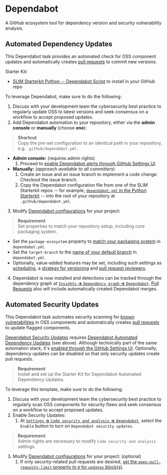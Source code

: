 # Dependabot
A GitHub ecosystem tool for dependency version and security vulnerability analysis.

## Automated Dependency Updates

This Dependabot task provides an automated check for OSS component updates and automatically creates [pull requests](https://docs.github.com/en/code-security/dependabot/working-with-dependabot/managing-pull-requests-for-dependency-updates) to commit new versions. 

Starter Kit:
- [SLIM Starterkit Python -- Dependabot Script](https://github.com/NASA-AMMOS/slim-starterkit-python/blob/main/.github/dependabot.yml) to install in your GitHub repo

To leverage Dependabot, make sure to do the following:
1. Discuss with your development team the cybersecurity best practice to regularly update OSS to latest versions and seek consensus on a workflow to accept proposed updates.
2. Add Dependabot automation to your repository, either via the **admin console** or **manually** (choose **one**):
> **Shortcut**  
  Copy the pre-set configuration to an identical path in your repository, e.g. `.github/dependabot.yml`.
   * **Admin console:** (requires admin rights)
      1. Proceed to [enable Dependabot alerts through GitHub Settings UI](https://docs.github.com/en/code-security/dependabot/dependabot-alerts/configuring-dependabot-alerts#enabling-or-disabling-dependabot-alerts-for-a-repository).
   * **Manually:** (_approach available to all committers_)
      1. Create an issue and an issue branch to implement a code change. Checkout the issue branch.
      2. Copy the Dependabot configuration file from one of the SLIM Starterkit repos -- for example, [`dependabot.yml` in the Python Starterkit](https://github.com/NASA-AMMOS/slim-starterkit-python/blob/main/.github/dependabot.yml) -- into the root of your repository at `.github/dependabot.yml`.
3. Modify [Dependabot configurations](https://docs.github.com/en/code-security/dependabot/dependabot-version-updates/configuration-options-for-the-dependabot.yml-file#configuration-options-for-the-dependabotyml-file) for your project: 
> **Requirement**  
  Set properties to match your repository setup, including core packaging system.
   * Set the `package-ecosystem` property to [match your packaging system](https://docs.github.com/en/code-security/dependabot/dependabot-version-updates/configuration-options-for-the-dependabot.yml-file#package-ecosystem) in `dependabot.yml`.
   * Set the `target-branch` to the [name of your default branch](https://github.com/NASA-AMMOS/slim-starterkit-python/branches) in `dependabot.yml`.
   * Optionally, value-added features may be set, including such settings as [scheduling](https://docs.github.com/en/code-security/dependabot/dependabot-version-updates/configuration-options-for-the-dependabot.yml-file#scheduleday), a [strategy for versioning](https://docs.github.com/en/code-security/dependabot/dependabot-version-updates/configuration-options-for-the-dependabot.yml-file#versioning-strategy) and [pull request reviewers](https://docs.github.com/en/code-security/dependabot/dependabot-version-updates/configuration-options-for-the-dependabot.yml-file#reviewers).
4. Dependabot is now installed and detections can be tracked through the dependency graph at [`Insights` **->** `Dependency graph` **->** `Dependabot`](https://github.com/NASA-AMMOS/slim-starterkit-python/network/updates). [Pull Requests](https://github.com/NASA-AMMOS/slim-starterkit-python/pulls) also will include automatically created Dependabot merges.

## Automated Security Updates

This Dependabot task automates security scanning for [known vulnerabilities](https://github.com/advisories) in OSS components and automatically creates [pull requests](https://docs.github.com/en/code-security/dependabot/working-with-dependabot/managing-pull-requests-for-dependency-updates) to update flagged components.  

[Dependabot Security Updates](https://docs.github.com/en/code-security/dependabot/dependabot-security-updates) requires [Dependabot Automated Dependency Updates](./README.md#automated-dependency-updates) (see above). Although technically part of the same automation stack, it's [enabled through the GitHub Settings UI](https://docs.github.com/en/code-security/dependabot/dependabot-security-updates/configuring-dependabot-security-updates#enabling-or-disabling-dependabot-security-updates-for-an-individual-repository). Optionally, dependency updates can be disabled so that only security updates create pull requests.

> **Requirement**  
  Install and set up the Starter Kit for Dependabot Automated Dependency Updates.

To leverage this template, make sure to do the following:
1. Discuss with your development team the cybersecurity best practice to regularly scan OSS components for security flaws and seek consensus on a workflow to accept proposed updates.
2. Enable Security Updates:
   1. At [`Settings` **->** `Code security and analysis` **->** `Dependabot`](https://github.com/NASA-AMMOS/slim-starterkit-java/settings/security_analysis), select the `Enable` button to turn on `Dependabot security updates`.
> **Requirement**  
  Admin rights are necessary to modify `Code security and analysis` settings.
3. Modify [Dependabot configurations](https://docs.github.com/en/code-security/dependabot/dependabot-version-updates/configuration-options-for-the-dependabot.yml-file#configuration-options-for-the-dependabotyml-file) for your project: (optional)
   1. If only security-related pull requests are desired, [set the `open-pull-requests-limit` property to `0` for `updates` block(s)](https://docs.github.com/en/code-security/dependabot/dependabot-version-updates/configuration-options-for-the-dependabot.yml-file#open-pull-requests-limit).
